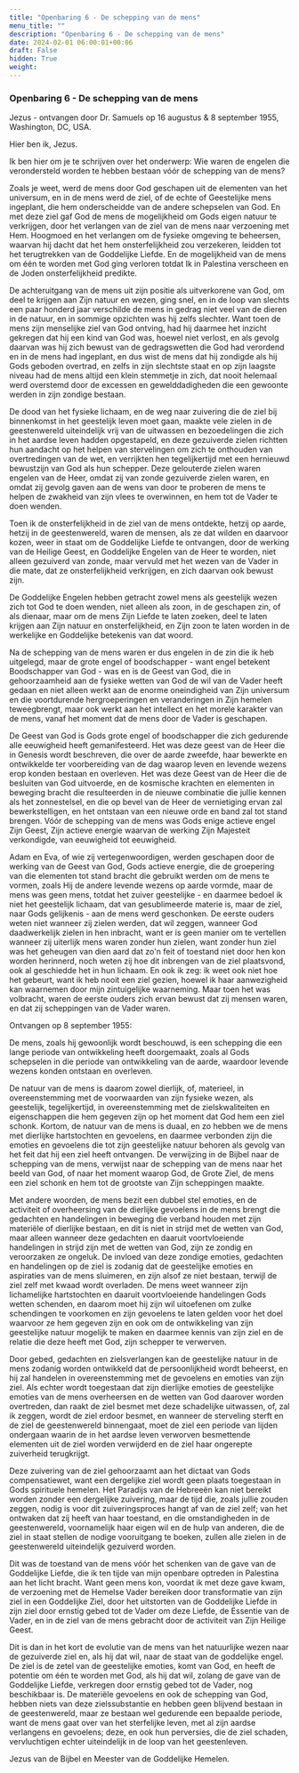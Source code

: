 ```yaml
---
title: "Openbaring 6 - De schepping van de mens"
menu_title: ""
description: "Openbaring 6 - De schepping van de mens"
date: 2024-02-01 06:00:01+00:06
draft: False
hidden: True
weight:
---
```

### Openbaring 6 - De schepping van de mens

Jezus - ontvangen door Dr. Samuels op 16 augustus & 8 september 1955, Washington, DC, USA.

Hier ben ik, Jezus.

Ik ben hier om je te schrijven over het onderwerp: Wie waren de engelen die verondersteld worden te hebben bestaan vóór de schepping van de mens?

Zoals je weet, werd de mens door God geschapen uit de elementen van het universum, en in de mens werd de ziel, of de echte of Geestelijke mens ingeplant, die hem onderscheidde van de andere schepselen van God. En met deze ziel gaf God de mens de mogelijkheid om Gods eigen natuur te verkrijgen, door het verlangen van de ziel van de mens naar verzoening met Hem. Hoogmoed en het verlangen om de fysieke omgeving te beheersen, waarvan hij dacht dat het hem onsterfelijkheid zou verzekeren, leidden tot het terugtrekken van de Goddelijke Liefde. En de mogelijkheid van de mens om één te worden met God ging verloren totdat Ik in Palestina verscheen en de Joden onsterfelijkheid predikte.

De achteruitgang van de mens uit zijn positie als uitverkorene van God, om deel te krijgen aan Zijn natuur en wezen, ging snel, en in de loop van slechts een paar honderd jaar verschilde de mens in gedrag niet veel van de dieren in de natuur, en in sommige opzichten was hij zelfs slechter. Want toen de mens zijn menselijke ziel van God ontving, had hij daarmee het inzicht gekregen dat hij een kind van God was, hoewel niet verlost, en als gevolg daarvan was hij zich bewust van de gedragswetten die God had verordend en in de mens had ingeplant, en dus wist de mens dat hij zondigde als hij Gods geboden overtrad, en zelfs in zijn slechtste staat en op zijn laagste niveau had de mens altijd een klein stemmetje in zich, dat nooit helemaal werd overstemd door de excessen en gewelddadigheden die een gewoonte werden in zijn zondige bestaan.

De dood van het fysieke lichaam, en de weg naar zuivering die de ziel bij binnenkomst in het geestelijk leven moet gaan, maakte vele zielen in de geestenwereld uiteindelijk vrij van de uitwassen en bezoedelingen die zich in het aardse leven hadden opgestapeld, en deze gezuiverde zielen richtten hun aandacht op het helpen van stervelingen om zich te onthouden van overtredingen van de wet, en verrijkten hen tegelijkertijd met een hernieuwd bewustzijn van God als hun schepper. Deze gelouterde zielen waren engelen van de Heer, omdat zij van zonde gezuiverde zielen waren, en omdat zij gevolg gaven aan de wens van door te proberen de mens te helpen de zwakheid van zijn vlees te overwinnen, en hem tot de Vader te doen wenden.

Toen ik de onsterfelijkheid in de ziel van de mens ontdekte, hetzij op aarde, hetzij in de geestenwereld, waren de mensen, als ze dat wilden en daarvoor kozen, weer in staat om de Goddelijke Liefde te ontvangen, door de werking van de Heilige Geest, en Goddelijke Engelen van de Heer te worden, niet alleen gezuiverd van zonde, maar vervuld met het wezen van de Vader in die mate, dat ze onsterfelijkheid verkrijgen, en zich daarvan ook bewust zijn.

De Goddelijke Engelen hebben getracht zowel mens als geestelijk wezen zich tot God te doen wenden, niet alleen als zoon, in de geschapen zin, of als dienaar, maar om de mens Zijn Liefde te laten zoeken, deel te laten krijgen aan Zijn natuur en onsterfelijkheid, en Zijn zoon te laten worden in de werkelijke en Goddelijke betekenis van dat woord.

Na de schepping van de mens waren er dus engelen in de zin die ik heb uitgelegd, maar de grote engel of boodschapper - want engel betekent Boodschapper van God - was en is de Geest van God, die in gehoorzaamheid aan de fysieke wetten van God de wil van de Vader heeft gedaan en niet alleen werkt aan de enorme oneindigheid van Zijn universum en die voortdurende hergroeperingen en veranderingen in Zijn hemelen teweegbrengt, maar ook werkt aan het intellect en het morele karakter van de mens, vanaf het moment dat de mens door de Vader is geschapen.

De Geest van God is Gods grote engel of boodschapper die zich gedurende alle eeuwigheid heeft gemanifesteerd. Het was deze geest van de Heer die in Genesis wordt beschreven, die over de aarde zweefde, haar bewerkte en ontwikkelde ter voorbereiding van de dag waarop leven en levende wezens erop konden bestaan en overleven. Het was deze Geest van de Heer die de besluiten van God uitvoerde, en de kosmische krachten en elementen in beweging bracht die resulteerden in de nieuwe combinatie die jullie kennen als het zonnestelsel, en die op bevel van de Heer de vernietiging ervan zal bewerkstelligen, en het ontstaan van een nieuwe orde en band zal tot stand brengen. Vóór de schepping van de mens was Gods enige actieve engel Zijn Geest, Zijn actieve energie waarvan de werking Zijn Majesteit verkondigde, van eeuwigheid tot eeuwigheid.

Adam en Eva, of wie zij vertegenwoordigen, werden geschapen door de werking van de Geest van God, Gods actieve energie, die de groepering van die elementen tot stand bracht die gebruikt werden om de mens te vormen, zoals Hij de andere levende wezens op aarde vormde, maar de mens was geen mens, totdat het zuiver geestelijke - en daarmee bedoel ik niet het geestelijk lichaam, dat van gesublimeerde materie is, maar de ziel, naar Gods gelijkenis - aan de mens werd geschonken. De eerste ouders weten niet wanneer zij zielen werden, dat wil zeggen, wanneer God daadwerkelijk zielen in hen inbracht, want er is geen manier om te vertellen wanneer zij uiterlijk mens waren zonder hun zielen, want zonder hun ziel was het geheugen van dien aard dat zo'n feit of toestand niet door hen kon worden herinnerd, noch weten zij hoe dit inbrengen van de ziel plaatsvond, ook al geschiedde het in hun lichaam. En ook ik zeg: ik weet ook niet hoe het gebeurt, want ik heb nooit een ziel gezien, hoewel ik haar aanwezigheid kan waarnemen door mijn zintuigelijke waarneming. Maar toen het was volbracht, waren de eerste ouders zich ervan bewust dat zij mensen waren, en dat zij scheppingen van de Vader waren.

Ontvangen op 8 september 1955:

De mens, zoals hij gewoonlijk wordt beschouwd, is een schepping die een lange periode van ontwikkeling heeft doorgemaakt, zoals al Gods schepselen in die periode van ontwikkeling van de aarde, waardoor levende wezens konden ontstaan en overleven.

De natuur van de mens is daarom zowel dierlijk, of, materieel, in overeenstemming met de voorwaarden van zijn fysieke wezen, als geestelijk, tegelijkertijd, in overeenstemming met de zielskwaliteiten en eigenschappen die hem gegeven zijn op het moment dat God hem een ziel schonk. Kortom, de natuur van de mens is duaal, en zo hebben we de mens met dierlijke hartstochten en gevoelens, en daarmee verbonden zijn die emoties en gevoelens die tot zijn geestelijke natuur behoren als gevolg van het feit dat hij een ziel heeft ontvangen. De verwijzing in de Bijbel naar de schepping van de mens, verwijst naar de schepping van de mens naar het beeld van God, of naar het moment waarop God, de Grote Ziel, de mens een ziel schonk en hem tot de grootste van Zijn scheppingen maakte.

Met andere woorden, de mens bezit een dubbel stel emoties, en de activiteit of overheersing van de dierlijke gevoelens in de mens brengt die gedachten en handelingen in beweging die verband houden met zijn materiële of dierlijke bestaan, en dit is niet in strijd met de wetten van God, maar alleen wanneer deze gedachten en daaruit voortvloeiende handelingen in strijd zijn met de wetten van God, zijn ze zondig en veroorzaken ze ongeluk. De invloed van deze zondige emoties, gedachten en handelingen op de ziel is zodanig dat de geestelijke emoties en aspiraties van de mens sluimeren, en zijn alsof ze niet bestaan, terwijl de ziel zelf met kwaad wordt overladen. De mens weet wanneer zijn lichamelijke hartstochten en daaruit voortvloeiende handelingen Gods wetten schenden, en daarom moet hij zijn wil uitoefenen om zulke schendingen te voorkomen en zijn gevoelens te laten gelden voor het doel waarvoor ze hem gegeven zijn en ook om de ontwikkeling van zijn geestelijke natuur mogelijk te maken en daarmee kennis van zijn ziel en de relatie die deze heeft met God, zijn schepper te verwerven.

Door gebed, gedachten en zielsverlangen kan de geestelijke natuur in de mens zodanig worden ontwikkeld dat de persoonlijkheid wordt beheerst, en hij zal handelen in overeenstemming met de gevoelens en emoties van zijn ziel. Als echter wordt toegestaan dat zijn dierlijke emoties de geestelijke emoties van de mens overheersen en de wetten van God daarover worden overtreden, dan raakt de ziel besmet met deze schadelijke uitwassen, of, zal ik zeggen, wordt de ziel erdoor besmet, en wanneer de sterveling sterft en de ziel de geestenwereld binnengaat, moet de ziel een periode van lijden ondergaan waarin de in het aardse leven verworven besmettende elementen uit de ziel worden verwijderd en de ziel haar ongerepte zuiverheid terugkrijgt.

Deze zuivering van de ziel gehoorzaamt aan het dictaat van Gods compensatiewet, want een dergelijke ziel wordt geen plaats toegestaan in Gods spirituele hemelen. Het Paradijs van de Hebreeën kan niet bereikt worden zonder een dergelijke zuivering, maar de tijd die, zoals jullie zouden zeggen, nodig is voor dit zuiveringsproces hangt af van de ziel zelf; van het ontwaken dat zij heeft van haar toestand, en die omstandigheden in de geestenwereld, voornamelijk haar eigen wil en de hulp van anderen, die de ziel in staat stellen de nodige vooruitgang te boeken, zullen alle zielen in de geestenwereld uiteindelijk gezuiverd worden.

Dit was de toestand van de mens vóór het schenken van de gave van de Goddelijke Liefde, die ik ten tijde van mijn openbare optreden in Palestina aan het licht bracht. Want geen mens kon, voordat ik met deze gave kwam, de verzoening met de Hemelse Vader bereiken door transformatie van zijn ziel in een Goddelijke Ziel, door het uitstorten van de Goddelijke Liefde in zijn ziel door ernstig gebed tot de Vader om deze Liefde, de Essentie van de Vader, en in de ziel van de mens gebracht door de activiteit van Zijn Heilige Geest.

Dit is dan in het kort de evolutie van de mens van het natuurlijke wezen naar de gezuiverde ziel en, als hij dat wil, naar de staat van de goddelijke engel. De ziel is de zetel van de geestelijke emoties, komt van God, en heeft de potentie om één te worden met God, als hij dat wil, zolang de gave van de Goddelijke Liefde, verkregen door ernstig gebed tot de Vader, nog beschikbaar is. De materiële gevoelens en ook de schepping van God, hebben niets van deze zielssubstantie en hebben geen blijvend bestaan in de geestenwereld, maar ze bestaan wel gedurende een bepaalde periode, want de mens gaat over van het sterfelijke leven, met al zijn aardse verlangens en gevoelens; deze, en ook hun perversies, die de ziel schaden, vervluchtigen echter uiteindelijk in de loop van het geestenleven.

Jezus van de Bijbel en Meester van de Goddelijke Hemelen.
